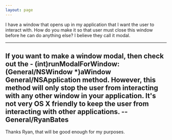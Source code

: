```yaml
---
layout: page
---
```


I have a window that opens up in my application that I want the user to interact with. How do you make it so that user must close this window before he can do anything else? I believe they call it modal. 

----

If you want to make a window modal, then check out the     - (int)runModalForWindow:(General/NSWindow *)aWindow General/NSApplication method. However, this method will only stop the user from interacting with any other window in your application. It's not very OS X friendly to keep the user from interacting with other applications. -- General/RyanBates
----
Thanks Ryan, that will be good enough for my purposes.